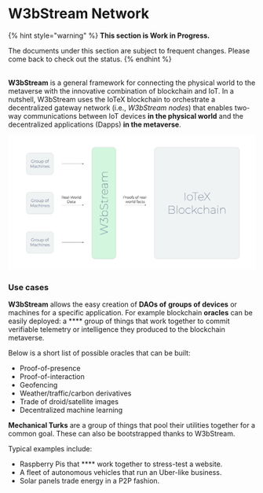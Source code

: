 # W3bStream Network

{% hint style="warning" %}
**This section is Work in Progress.**

The documents under this section are subject to frequent changes. Please come back to check out the status.
{% endhint %}

\
**W3bStream** is a general framework for connecting the physical world to the metaverse with the innovative combination of blockchain and IoT. In a nutshell, W3bStream uses the IoTeX blockchain to orchestrate a decentralized gateway network (i.e., _W3bStream nodes_) that enables two-way communications between IoT devices **in the physical world** and the decentralized applications (Dapps) **in the metaverse**.&#x20;

![W3bStream Layer-2 Network](<../../.gitbook/assets/image (85).png>)

### Use cases <a href="#use-cases" id="use-cases"></a>

**W3bStream** allows the easy creation of **DAOs of** **groups of devices** or machines for a specific application. For example blockchain **oracles** can be easily deployed: a **** group of things that work together to commit verifiable telemetry or intelligence they produced to the blockchain metaverse.&#x20;

Below is a short list of possible oracles that can be built:

* Proof-of-presence
* Proof-of-interaction
* Geofencing
* Weather/traffic/carbon derivatives
* Trade of droid/satellite images
* Decentralized machine learning

**Mechanical Turks** are a group of things that pool their utilities together for a common goal. These can also be bootstrapped thanks to W3bStream.&#x20;

Typical examples include:

* Raspberry Pis that **** work together to stress-test a website.
* A fleet of autonomous vehicles that run an Uber-like business.
* Solar panels trade energy in a P2P fashion.
